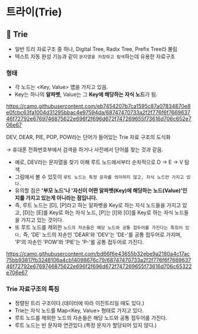 # 트라이(Trie)

## 📌 Trie

- 일반 트리 자료구조 중 하나, Digital Tree, Radix Tree, Prefix Tree라 불림
- 텍스트 자동 완성 기능과 같이 `문자열을 저장하고 탐색`하는데 유용한 자료구조

### 형태

- 각 노드는 <Key, Value> 맵을 가지고 있음.
- Key는 하나의 **알파벳**, Value는 그 **Key에 해당하는 자식 노드**가 됨.

https://camo.githubusercontent.com/eb7454207b7ca1595c87a07834870e8e0fcbc63fa1004d31295bbac4e97594da/68747470733a2f2f776f6f766963746f72792e6769746875622e696f2f696d672f747269655f73616d706c652e706e67

DEV, DEAR, PIE, POP, POW라는 단어가 들어있는 Trie 자료 구조의 도식화

→ 휴대폰 전화번호부에서 검색을 하거나 사전에서 단어를 찾는 것과 같음.

- 예로, DEV라는 문자열을 찾기 이해 루트 노드에서부터 순차적으로 D → E → V 탐색
- 그림에서 볼 수 있듯이 `루트 노드는 특정 문자를 의미하지 않고, 자식 노드만 가지고 있다.`
- 유의할 점은 **'부모 노드'나 '자신이 어떤 알파벳(Key)에 해당하는 노드(Value)'인지를 가지고 있는게 아니라는 점입니다.**
- 즉, 루트 노드는 [D], [P]라고 하는 알파벳을 Key로 하는 자식 노드들을 가지고 있고, [D]는 [E]를 Key로 하는 자식 노드, [P]는 [I]와 [O]를 Key로 하는 자식 노드들을 가지고 있는 것이다.
- 또 루트 노드를 제외한 `노드의 자손들은 해당 노드와 공통 접두어를 가진다는 특징이 있다.` 즉, 'DE' 노드의 자손인 'DEAR'와 'DEV'는 'DE-'를 공통 접두어로 가지며, 'P'의 자손인 'POW'와 'PIE'는 'P-'를 공통 접두어로 가진다.

https://camo.githubusercontent.com/bd66f6e43655b32ebe9a2180a4c17ac75bb93817fb3248106a4cb14098676c79/68747470733a2f2f776f6f766963746f72792e6769746875622e696f2f696d672f747269655f73616d706c65322e706e67

### **Trie 자료구조의 특징**

- 정렬된 트리 구조이다.(데이터에 따라 이진트리일 때도 있다.)
- Trie는 자식 노드를 Map<Key, Value> 형태로 가지고 있다.
- 루트 노드를 제외한 노드의 자손들은 해당 노드와 공통 접두어를 가진다.
- 루트 노드는 빈 문자와 연관있다.(특정 문자가 할당되어 있지 않다.)